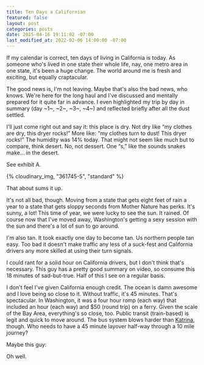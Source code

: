 ```yaml
---
title: Ten Days a Californian
featured: false
layout: post
categories: posts
date: 2015-04-16 19:11:02 -07:00
last_modified_at: 2022-02-06 14:00:00 -07:00
---
```


If my calendar is correct, ten days of living in California is today. As someone who's lived in one state their whole life, nay, one metro area in one state, it's been a huge change. The world around me is fresh and exciting, but equally craptacular.

The good news is, I'm not leaving. Maybe that's also the bad news, who knows. We're here for the long haul and I've discussed and mentally prepared for it quite far in advance. I even highlighted my trip by day in summary (day ~1~, ~2~, ~3~, ~4~) and reflected briefly after all the dust settled.

I'll just come right out and say it: this place is dry. Not dry like “my clothes are dry, this dryer rocks!” More like: “my clothes turn to dust! This dryer rocks!” The humidity was 14% today. That might not seem like much but to compare, think desert. No, not dessert. One “s,” like the sounds snakes make… in the desert.

See exhibit A.

{% cloudinary_img, "361745-5", "standard" %}

That about sums it up.

It's not all bad, though. Moving from a state that gets eight feet of rain a year to a state that gets sloppy seconds from Mother Nature has perks. It's sunny, a lot! This time of year, we were lucky to see the sun. It rained. Of course now that I've moved away, Washington's getting a sexy session with the sun and there's a lot of sun to go around.

I'm also tan. It took exactly one day to become tan. Us northern people tan easy. Too bad it doesn't make traffic any less of a suck-fest and California drivers any more skilled at using their turn signals.

I could rant for a solid hour on California drivers, but I don't think that's necessary. This guy has a pretty good summary on video, so consume this 18 minutes of sad-but-true. Half of this I see on a regular basis.

I don't feel I've given California enough credit. The ocean is damn awesome and I love being so close to it. Without traffic, it's 45 minutes. That's spectacular. In Washington, it was a four hour romp (each way) that included an hour (each way) and $50 (round trip) on a ferry. Given the scale of the Bay Area, everything's so close, too. Public transit (train-based) is legit and quick to move around. The bus system blows harder than [Katrina](http://en.wikipedia.org/wiki/Hurricane_Katrina), though. Who needs to have a 45 minute layover half-way through a 10 mile journey?

Maybe this guy:



Oh well.

